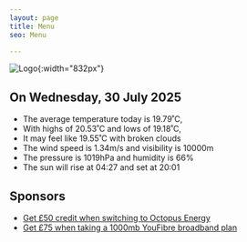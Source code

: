 ```yaml
---
layout: page
title: Menu
seo: Menu

---
```


![Logo](/images/logo.jpg){:width="832px"}

<!-- weather_marker starts -->
## On Wednesday, 30 July 2025

- The average temperature today is 19.79˚C,
- With highs of 20.53˚C and lows of 19.18˚C,
- It may feel like 19.55˚C with broken clouds
- The wind speed is 1.34m/s and visibility is 10000m
- The pressure is 1019hPa and humidity is 66%
- The sun will rise at 04:27 and set at 20:01

<!-- weather_marker ends -->

## Sponsors

- [Get £50 credit when switching to Octopus Energy](https://bit.ly/3oD1nnS)
- [Get £75 when taking a 1000mb YouFibre broadband plan](https://aklam.io/91zWhU?)
